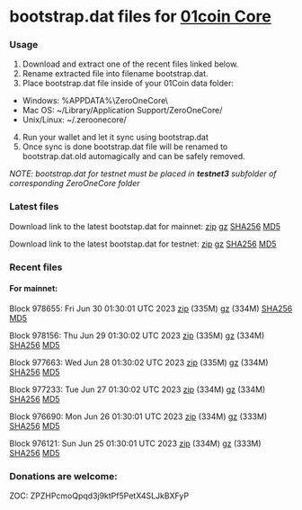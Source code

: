 # bootstrap.dat files for [01coin Core](https://01coin.io)

### Usage

1. Download and extract one of the recent files linked below.
2. Rename extracted file into filename bootstrap.dat.
3. Place bootstrap.dat file inside of your 01Coin data folder:
 - Windows: %APPDATA%\ZeroOneCore\
 - Mac OS: ~/Library/Application Support/ZeroOneCore/
 - Unix/Linux: ~/.zeroonecore/
4. Run your wallet and let it sync using bootstrap.dat
5. Once sync is done bootstrap.dat file will be renamed to bootstrap.dat.old automagically and can be safely removed.

_NOTE: bootstrap.dat for testnet must be placed in **testnet3** subfolder of corresponding ZeroOneCore folder_

### Latest files
Download link to the latest bootstap.dat for mainnet: [zip](https://files.01coin.io/mainnet/bootstrap.dat.zip) [gz](https://files.01coin.io/mainnet/bootstrap.dat.tar.gz) [SHA256](https://files.01coin.io/mainnet/sha256.txt) [MD5](https://files.01coin.io/mainnet/md5.txt)

Download link to the latest bootstap.dat for testnet: [zip](https://files.01coin.io/testnet/bootstrap.dat.zip) [gz](https://files.01coin.io/testnet/bootstrap.dat.tar.gz) [SHA256](https://files.01coin.io/testnet/sha256.txt) [MD5](https://files.01coin.io/testnet/md5.txt)

### Recent files

#### For mainnet:

Block 978655: Fri Jun 30 01:30:01 UTC 2023 [zip](https://files.01coin.io/mainnet/2023-06-30/bootstrap.dat.zip) (335M) [gz](https://files.01coin.io/mainnet/2023-06-30/bootstrap.dat.tar.gz) (334M) [SHA256](https://files.01coin.io/mainnet/2023-06-30/sha256.txt) [MD5](https://files.01coin.io/mainnet/2023-06-30/md5.txt)

Block 978156: Thu Jun 29 01:30:02 UTC 2023 [zip](https://files.01coin.io/mainnet/2023-06-29/bootstrap.dat.zip) (335M) [gz](https://files.01coin.io/mainnet/2023-06-29/bootstrap.dat.tar.gz) (334M) [SHA256](https://files.01coin.io/mainnet/2023-06-29/sha256.txt) [MD5](https://files.01coin.io/mainnet/2023-06-29/md5.txt)

Block 977663: Wed Jun 28 01:30:02 UTC 2023 [zip](https://files.01coin.io/mainnet/2023-06-28/bootstrap.dat.zip) (335M) [gz](https://files.01coin.io/mainnet/2023-06-28/bootstrap.dat.tar.gz) (334M) [SHA256](https://files.01coin.io/mainnet/2023-06-28/sha256.txt) [MD5](https://files.01coin.io/mainnet/2023-06-28/md5.txt)

Block 977233: Tue Jun 27 01:30:02 UTC 2023 [zip](https://files.01coin.io/mainnet/2023-06-27/bootstrap.dat.zip) (334M) [gz](https://files.01coin.io/mainnet/2023-06-27/bootstrap.dat.tar.gz) (334M) [SHA256](https://files.01coin.io/mainnet/2023-06-27/sha256.txt) [MD5](https://files.01coin.io/mainnet/2023-06-27/md5.txt)

Block 976690: Mon Jun 26 01:30:01 UTC 2023 [zip](https://files.01coin.io/mainnet/2023-06-26/bootstrap.dat.zip) (334M) [gz](https://files.01coin.io/mainnet/2023-06-26/bootstrap.dat.tar.gz) (333M) [SHA256](https://files.01coin.io/mainnet/2023-06-26/sha256.txt) [MD5](https://files.01coin.io/mainnet/2023-06-26/md5.txt)

Block 976121: Sun Jun 25 01:30:01 UTC 2023 [zip](https://files.01coin.io/mainnet/2023-06-25/bootstrap.dat.zip) (334M) [gz](https://files.01coin.io/mainnet/2023-06-25/bootstrap.dat.tar.gz) (333M) [SHA256](https://files.01coin.io/mainnet/2023-06-25/sha256.txt) [MD5](https://files.01coin.io/mainnet/2023-06-25/md5.txt)


### Donations are welcome:

ZOC: ZPZHPcmoQpqd3j9ktPf5PetX4SLJkBXFyP

